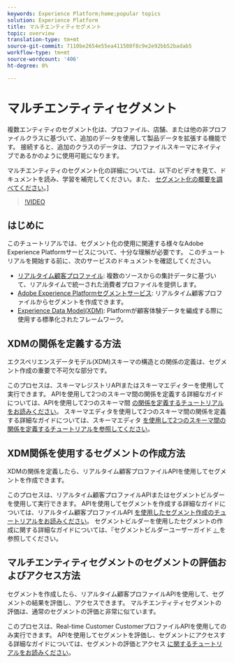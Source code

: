 ```yaml
---
keywords: Experience Platform;home;popular topics
solution: Experience Platform
title: マルチエンティティセグメント
topic: overview
translation-type: tm+mt
source-git-commit: 7110be2654e55ea411580f8c9e2e92bb52badab5
workflow-type: tm+mt
source-wordcount: '406'
ht-degree: 0%

---
```



# マルチエンティティセグメント

複数エンティティのセグメント化は、プロファイル、店舗、または他の非プロファイルクラスに基づいて、追加のデータを使用して製品データを拡張する機能です。 接続すると、追加のクラスのデータは、プロファイルスキーマにネイティブであるかのように使用可能になります。

マルチエンティティのセグメント化の詳細については、以下のビデオを見て、ドキュメントを読み、学習を補完してください。また、 [セグメント化の概要を調べてください](./home.md)。]

>[!VIDEO](https://video.tv.adobe.com/v/28947?quality=12&learn=on)

## はじめに

このチュートリアルでは、セグメント化の使用に関連する様々なAdobe Experience Platformサービスについて、十分な理解が必要です。 このチュートリアルを開始する前に、次のサービスのドキュメントを確認してください。

- [リアルタイム顧客プロファイル](../profile/home.md): 複数のソースからの集計データに基づいて、リアルタイムで統一された消費者プロファイルを提供します。
- [Adobe Experience Platformセグメントサービス](./home.md): リアルタイム顧客プロファイルからセグメントを作成できます。
- [Experience Data Model(XDM)](../xdm/home.md): Platformが顧客体験データを編成する際に使用する標準化されたフレームワーク。

## XDMの関係を定義する方法

エクスペリエンスデータモデル(XDM)スキーマの構造との関係の定義は、セグメント作成の重要で不可欠な部分です。

このプロセスは、スキーマレジストリAPIまたはスキーマエディターを使用して実行できます。 APIを使用して2つのスキーマ間の関係を定義する詳細なガイドについては、APIを使用して2つのスキーマ間 [の関係を定義するチュートリアルをお読みください](../xdm/tutorials/relationship-api.md)。 スキーマエディタを使用して2つのスキーマ間の関係を定義する詳細なガイドについては、スキーマエディタ [を使用して2つのスキーマ間の関係を定義するチュートリアルを参照してください](../xdm/tutorials/relationship-ui.md)。

## XDM関係を使用するセグメントの作成方法

XDMの関係を定義したら、リアルタイム顧客プロファイルAPIを使用してセグメントを作成できます。

このプロセスは、リアルタイム顧客プロファイルAPIまたはセグメントビルダーを使用して実行できます。 APIを使用してセグメントを作成する詳細なガイドについては、リアルタイム顧客プロファイルAPI [を使用したセグメント作成のチュートリアルをお読みください](./tutorials/create-a-segment.md)。 セグメントビルダーを使用したセグメントの作成に関する詳細なガイドについては、『セグメントビルダーユーザーガイド [』](./ui/overview.md)を参照してください。

## マルチエンティティセグメントのセグメントの評価およびアクセス方法

セグメントを作成したら、リアルタイム顧客プロファイルAPIを使用して、セグメントの結果を評価し、アクセスできます。 マルチエンティティセグメントの評価は、通常のセグメントの評価と非常に似ています。

このプロセスは、Real-time Customer CustomerプロファイルAPIを使用してのみ実行できます。 APIを使用してセグメントを評価し、セグメントにアクセスする詳細なガイドについては、セグメントの評価とアクセス [に関するチュートリアルをお読みください](./tutorials/evaluate-a-segment.md)。